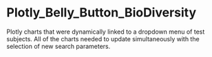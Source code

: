 # Plotly_Belly_Button_BioDiversity
Plotly charts that were dynamically linked to a dropdown menu of test subjects. All of the charts needed to update simultaneously with the selection of new search parameters.
